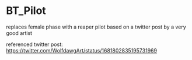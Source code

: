 # BT_Pilot
replaces female phase with a reaper pilot based on a twitter post by a very good artist

referenced twitter post: https://twitter.com/WolfdawgArt/status/1681802835195731969
